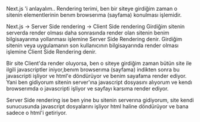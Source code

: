 Next.js 'i anlayalım..
Rendering terimi, ben bir siteye girdiğim zaman o sitenin elementlerinin benım browserıma (sayfama)
konulması işlemidir.

Next.js -> Server Side rendering
        -> Client Side rendering
Girdiğim sitenin serverda render olması daha sonrasında render olan sitenin benim bilgisayarıma yollanması işlemine
Server Side Rendering denir.
Girdiğim sitenin veya uygulamanın son kullanıcının bilgisayarında render olması işlemine
Client Side Rendering denir.

Bir site Client'da render oluyorsa, ben o siteye girdiğim zaman bütün site ile ilgili
javascriptler iniyor,benım browserıma (sayfama) indikten sonra bu javascripti işliyor ve html'e
döndürüyor ve benim sayafama render ediyor. Yani ben gidiyorum sitenin server'ına javascript
dosyasını alıyorum ve kendı browserımda o javascripti işliyor ve sayfayı karsıma render ediyor.

Server Side rendering ise ben yine bu sitenin serverına gidiyorum, site kendi sunucusunda
javascript dosyalarını işliyor html haline döndürüyor ve bana sadece o html'i getiriyor.

        
        

